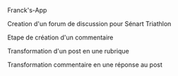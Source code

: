 Franck's-App

Creation d'un forum de discussion pour Sénart Triathlon


Etape de création d'un commentaire

Transformation d'un post en une rubrique

Transformation commentaire en une réponse au post
